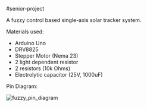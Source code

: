 #senior-project

A fuzzy control based single-axis solar tracker system.

Materials used:
* Arduino Uno
* DRV8825
* Stepper Motor (Nema 23)
* 2 light dependent resistor
* 2 resistors (10k Ohms)
* Electrolytic capacitor (25V, 1000uF)



Pin Diagram:

![fuzzy_pin_diagram](https://user-images.githubusercontent.com/47047872/70875930-b4a44f80-1f85-11ea-95b1-f476d6cc886c.jpg)





